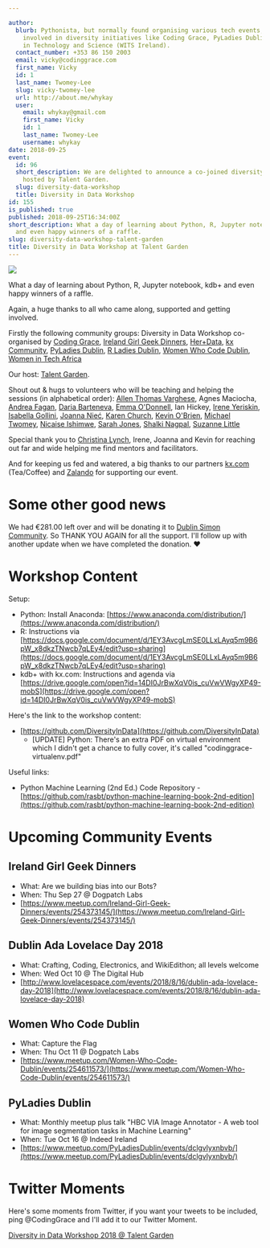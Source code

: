 ```yaml
---

author:
  blurb: Pythonista, but normally found organising various tech events, and now heavily
    involved in diversity initiatives like Coding Grace, PyLadies Dublin, and Women
    in Technology and Science (WITS Ireland).
  contact_number: +353 86 150 2003
  email: vicky@codinggrace.com
  first_name: Vicky
  id: 1
  last_name: Twomey-Lee
  slug: vicky-twomey-lee
  url: http://about.me/whykay
  user:
    email: whykay@gmail.com
    first_name: Vicky
    id: 1
    last_name: Twomey-Lee
    username: whykay
date: 2018-09-25
event:
  id: 96
  short_description: We are delighted to announce a co-joined diversity in data workshop
    hosted by Talent Garden.
  slug: diversity-data-workshop
  title: Diversity in Data Workshop
id: 155
is_published: true
published: 2018-09-25T16:34:00Z
short_description: What a day of learning about Python, R, Jupyter notebook, kdb+
  and even happy winners of a raffle.
slug: diversity-data-workshop-talent-garden
title: Diversity in Data Workshop at Talent Garden
---
```


<img src="https://s3-eu-west-1.amazonaws.com/static-codinggrace/writeups/2018/Diversity+in+Tech+Data+workshop+Thank+You.png" class="img-responsive img-thumbnail"/>

What a day of learning about Python, R, Jupyter notebook, kdb+ and even happy winners of a raffle.

Again, a huge thanks to all who came along, supported and getting involved. 

Firstly the following community groups: Diversity in Data Workshop co-organised by [Coding Grace](https://codinggrace.com), [Ireland Girl Geek Dinners](https://www.meetup.com/Ireland-Girl-Geek-Dinners/), [Her+Data](https://www.meetup.com/HER-Data/), [kx Community](https://kx.com), [PyLadies Dublin](http://dublin.pyladies.com), [R Ladies Dublin](https://www.meetup.com/R-Ladies-Dublin/), [Women Who Code Dublin](https://www.meetup.com/Women-Who-Code-Dublin/), [Women in Tech Africa](http://www.womenintechafrica.com/locations/dublin-ireland/)

Our host: [Talent Garden](https://talentgarden.org/uk/campus/dublin/).

Shout out & hugs to volunteers who will be teaching and helping the sessions (in alphabetical order): 
[Allen Thomas Varghese](https://twitter.com/allentv4u), Agnes Maciocha, [Andrea Fagan](https://twitter.com/andreafagan1), [Daria Barteneva](https://www.linkedin.com/in/dariab/), [Emma O'Donnell](https://www.linkedin.com/in/emma-o-donnell-72394398), Ian Hickey, [Irene Yeriskin](https://twitter.com/rene_iy), [Isabella Gollini](https://sites.google.com/site/isabellagollini/), [Joanna Nieć](https://twitter.com/joannaniec), [Karen Church](https://twitter.com/karenchurch), [Kevin O'Brien](https://twitter.com/kobriendublin), [Michael Twomey](https://twitter.com/micktwomey), [Nicaise Ishimwe](https://twitter.com/nicaisei), [Sarah Jones](https://www.linkedin.com/in/sarah-jones-185a42bb), [Shalki Nagpal](https://twitter.com/shalkinagpal), [Suzanne Little](https://twitter.com/suz_research)

Special thank you to [Christina Lynch](https://twitter.com/xtinalynch), Irene, Joanna and Kevin for reaching out far and wide helping me find mentors and facilitators. 

And for keeping us fed and watered, a big thanks to our partners [kx.com](https://kx.com/) (Tea/Coffee) and [Zalando](https://www.zalando.ie/) for supporting our event.

# Some other good news

We had €281.00 left over and will be donating it to [Dublin Simon Community](https://www.dubsimon.ie/). So THANK YOU AGAIN for all the support. I'll follow up with another update when we have completed the donation. ❤️

# Workshop Content

Setup:

* Python: Install Anaconda: [https://www.anaconda.com/distribution/](https://www.anaconda.com/distribution/)
* R: Instructions via [https://docs.google.com/document/d/1EY3AvcgLmSE0LLxLAyq5m9B6pW_x8dkzTNwcb7qLEy4/edit?usp=sharing](https://docs.google.com/document/d/1EY3AvcgLmSE0LLxLAyq5m9B6pW_x8dkzTNwcb7qLEy4/edit?usp=sharing)
* kdb+ with kx.com: Instructions and agenda via [https://drive.google.com/open?id=14DI0JrBwXqV0is_cuVwVWgyXP49-mobS](https://drive.google.com/open?id=14DI0JrBwXqV0is_cuVwVWgyXP49-mobS)

Here's the link to the workshop content: 

* [https://github.com/DiversityInData](https://github.com/DiversityInData)
    * [UPDATE] Python: There's an extra PDF on virtual environment which I didn't get a chance to fully cover, it's called "codinggrace-virtualenv.pdf"

Useful links:

* Python Machine Learning (2nd Ed.) Code Repository - [https://github.com/rasbt/python-machine-learning-book-2nd-edition](https://github.com/rasbt/python-machine-learning-book-2nd-edition)

# Upcoming Community Events
## Ireland Girl Geek Dinners
* What: Are we building bias into our Bots?
* When: Thu Sep 27 @ Dogpatch Labs
* [https://www.meetup.com/Ireland-Girl-Geek-Dinners/events/254373145/](https://www.meetup.com/Ireland-Girl-Geek-Dinners/events/254373145/)

## Dublin Ada Lovelace Day 2018
* What: Crafting, Coding, Electronics, and WikiEdithon; all levels welcome
* When: Wed Oct 10 @ The Digital Hub
* [http://www.lovelacespace.com/events/2018/8/16/dublin-ada-lovelace-day-2018](http://www.lovelacespace.com/events/2018/8/16/dublin-ada-lovelace-day-2018)

## Women Who Code Dublin
* What: Capture the Flag
* When: Thu Oct 11 @ Dogpatch Labs
* [https://www.meetup.com/Women-Who-Code-Dublin/events/254611573/](https://www.meetup.com/Women-Who-Code-Dublin/events/254611573/)

## PyLadies Dublin
* What: Monthly meetup plus talk "HBC VIA Image Annotator - A web tool for image segmentation tasks in Machine Learning"
* When: Tue Oct 16 @ Indeed Ireland
* [https://www.meetup.com/PyLadiesDublin/events/dclgvlyxnbvb/](https://www.meetup.com/PyLadiesDublin/events/dclgvlyxnbvb/)

# Twitter Moments

Here's some moments from Twitter, if you want your tweets to be included, ping @CodingGrace and I'll add it to our Twitter Moment.

<a class="twitter-moment" href="https://twitter.com/i/moments/1044608758842839040?ref_src=twsrc%5Etfw">Diversity in Data Workshop 2018 @ Talent Garden</a> <script async src="https://platform.twitter.com/widgets.js" charset="utf-8"></script> 